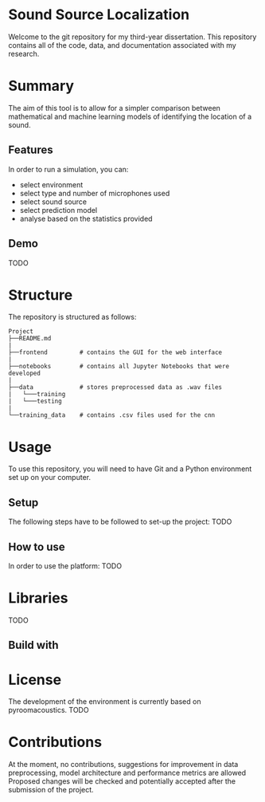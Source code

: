 # Sound Source Localization
Welcome to the git repository for my third-year dissertation. This repository contains all of the code, data, and documentation associated with my research. 


# Summary
The aim of this tool is to allow for a simpler comparison between mathematical and machine learning models of identifying the location of a sound. 


## Features
In order to run a simulation, you can:
- select environment
- select type and number of microphones used
- select sound source
- select prediction model
- analyse based on the statistics provided

## Demo
TODO


# Structure
The repository is structured as follows:

```
Project
├──README.md 
|
├──frontend         # contains the GUI for the web interface
|
├──notebooks        # contains all Jupyter Notebooks that were developed
|
├──data             # stores preprocessed data as .wav files
|   └───training
|   └───testing
|
└──training_data    # contains .csv files used for the cnn
```

# Usage
To use this repository, you will need to have Git and a Python environment set up on your computer.
## Setup
The following steps have to be followed to set-up the project:
TODO 
## How to use
In order to use the platform:
TODO


# Libraries
TODO
## Build with


# License
The development of the environment is currently based on pyroomacoustics.
TODO


# Contributions
At the moment, no contributions, suggestions for improvement in data preprocessing, model architecture and performance metrics are allowed Proposed changes will be checked and potentially accepted after the submission of the project.